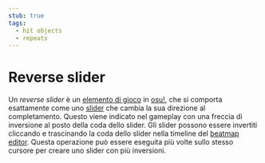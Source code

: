 ```yaml
---
stub: true
tags:
  - hit objects
  - repeats
---
```


# Reverse slider

Un *reverse slider* è un [elemento di gioco](/wiki/Gameplay/Hit_object) in [osu!](/wiki/Game_mode/osu!), che si comporta esattamente come uno [slider](/wiki/Gameplay/Hit_object/Slider) che cambia la sua direzione al completamento. Questo viene indicato nel gameplay con una freccia di inversione al posto della coda dello slider. Gli slider possono essere invertiti cliccando e trascinando la coda dello slider nella timeline del [beatmap editor](/wiki/Client/Beatmap_editor). Questa operazione può essere eseguita più volte sullo stesso cursore per creare uno slider con più inversioni.

